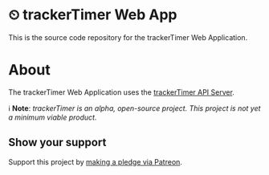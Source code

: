 # ⏲ trackerTimer Web App  

This is the source code repository for the trackerTimer Web Application.  

# About  

The trackerTimer Web Application uses the [trackerTimer API Server](https://github.com/nothingworksright/trackertimer_api).  

ℹ **Note**: *trackerTimer is an alpha, open-source project. This project is not yet a minimum viable product.*  

## Show your support  

Support this project by [making a pledge via Patreon](https://www.patreon.com/jmg1138).  
